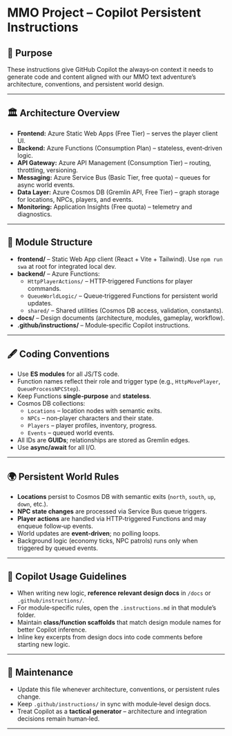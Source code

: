 # MMO Project – Copilot Persistent Instructions

## 📜 Purpose

These instructions give GitHub Copilot the always‑on context it needs to generate code and content aligned with our MMO text adventure’s architecture, conventions, and persistent world design.

---

## 🏛 Architecture Overview

- **Frontend:** Azure Static Web Apps (Free Tier) – serves the player client UI.
- **Backend:** Azure Functions (Consumption Plan) – stateless, event‑driven logic.
- **API Gateway:** Azure API Management (Consumption Tier) – routing, throttling, versioning.
- **Messaging:** Azure Service Bus (Basic Tier, free quota) – queues for async world events.
- **Data Layer:** Azure Cosmos DB (Gremlin API, Free Tier) – graph storage for locations, NPCs, players, and events.
- **Monitoring:** Application Insights (Free quota) – telemetry and diagnostics.

---

## 🧩 Module Structure

- **frontend/** – Static Web App client (React + Vite + Tailwind). Use `npm run swa` at root for integrated local dev.
- **backend/** – Azure Functions:
    - `HttpPlayerActions/` – HTTP‑triggered Functions for player commands.
    - `QueueWorldLogic/` – Queue‑triggered Functions for persistent world updates.
    - `shared/` – Shared utilities (Cosmos DB access, validation, constants).
- **docs/** – Design documents (architecture, modules, gameplay, workflow).
- **.github/instructions/** – Module‑specific Copilot instructions.

---

## 🖋 Coding Conventions

- Use **ES modules** for all JS/TS code.
- Function names reflect their role and trigger type (e.g., `HttpMovePlayer`, `QueueProcessNPCStep`).
- Keep Functions **single‑purpose** and **stateless**.
- Cosmos DB collections:
    - `Locations` – location nodes with semantic exits.
    - `NPCs` – non‑player characters and their state.
    - `Players` – player profiles, inventory, progress.
    - `Events` – queued world events.
- All IDs are **GUIDs**; relationships are stored as Gremlin edges.
- Use **async/await** for all I/O.

---

## 🌍 Persistent World Rules

- **Locations** persist to Cosmos DB with semantic exits (`north`, `south`, `up`, `down`, etc.).
- **NPC state changes** are processed via Service Bus queue triggers.
- **Player actions** are handled via HTTP‑triggered Functions and may enqueue follow‑up events.
- World updates are **event‑driven**; no polling loops.
- Background logic (economy ticks, NPC patrols) runs only when triggered by queued events.

---

## 🧠 Copilot Usage Guidelines

- When writing new logic, **reference relevant design docs** in `/docs` or `.github/instructions/`.
- For module‑specific rules, open the `.instructions.md` in that module’s folder.
- Maintain **class/function scaffolds** that match design module names for better Copilot inference.
- Inline key excerpts from design docs into code comments before starting new logic.

---

## 🔄 Maintenance

- Update this file whenever architecture, conventions, or persistent rules change.
- Keep `.github/instructions/` in sync with module‑level design docs.
- Treat Copilot as a **tactical generator** – architecture and integration decisions remain human‑led.

---
